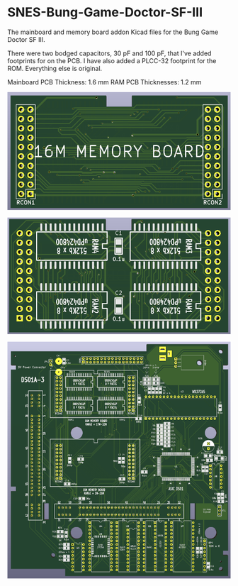 # SNES-Bung-Game-Doctor-SF-III
The mainboard and memory board addon Kicad files for the Bung Game Doctor SF III. 

There were two bodged capacitors, 30 pF and 100 pF, that I've added footprints for on the PCB. I have also added a PLCC-32 footprint for the ROM. Everything else is original.

Mainboard PCB Thickness: 1.6 mm
RAM PCB Thicknesses: 1.2 mm

![image](https://github.com/RWeick/SNES-Bung-Doctor-SF-III/blob/main/MemBoardTop.png)

![image](https://github.com/RWeick/SNES-Bung-Doctor-SF-III/blob/main/MemBoardBottom.png)

![image](https://github.com/RWeick/SNES-Bung-Doctor-SF-III/blob/main/DS01A-3.png)

